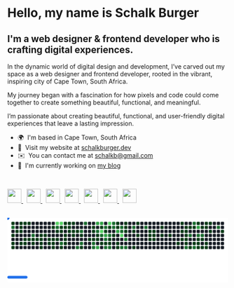 Hello, my name is Schalk Burger
=====================================================================================================================================

## I'm a web designer & frontend developer who is crafting digital experiences.

In the dynamic world of digital design and development, I’ve carved out my space as a web designer and frontend developer, rooted in the vibrant, inspiring city of Cape Town, South Africa.

My journey began with a fascination for how pixels and code could come together to create something beautiful, functional, and meaningful.

I’m passionate about creating beautiful, functional, and user-friendly digital experiences that leave a lasting impression.

*   🌍  I'm based in Cape Town, South Africa
*   🚀  Visit my website at [schalkburger.dev](http://schalkburger.dev/)
*   ✉️  You can contact me at [schalkb@gmail.com](mailto:schalkb@gmail.com)
*   🚀  I'm currently working on [my blog](https://schalkburger.dev/blog)

<br/>

<p align="left">
<a href="https://www.github.com/schalkburger" target="_blank" rel="noreferrer">
<picture>
<source media="(prefers-color-scheme: dark)" srcset="https://raw.githubusercontent.com/danielcranney/readme-generator/main/public/icons/socials/github-dark.svg" />
<source media="(prefers-color-scheme: light)" srcset="https://raw.githubusercontent.com/danielcranney/readme-generator/main/public/icons/socials/github.svg" />
<img src="https://raw.githubusercontent.com/danielcranney/readme-generator/main/public/icons/socials/github.svg" width="32" height="32" />
</picture>
</a>&nbsp;
<a href="https://www.linkedin.com/in/schalkburgerza" target="_blank" rel="noreferrer">
<picture>
<source media="(prefers-color-scheme: dark)" srcset="https://raw.githubusercontent.com/danielcranney/readme-generator/main/public/icons/socials/linkedin-dark.svg" />
<source media="(prefers-color-scheme: light)" srcset="https://raw.githubusercontent.com/danielcranney/readme-generator/main/public/icons/socials/linkedin.svg" />
<img src="https://raw.githubusercontent.com/danielcranney/readme-generator/main/public/icons/socials/linkedin.svg" width="32" height="32" />
</picture>
</a>&nbsp;
<a href="https://www.x.com/schalkburger" target="_blank" rel="noreferrer">
<picture>
<source media="(prefers-color-scheme: dark)" srcset="https://raw.githubusercontent.com/danielcranney/readme-generator/main/public/icons/socials/twitter-dark.svg" />
<source media="(prefers-color-scheme: light)" srcset="https://raw.githubusercontent.com/danielcranney/readme-generator/main/public/icons/socials/twitter.svg" />
<img src="https://raw.githubusercontent.com/danielcranney/readme-generator/main/public/icons/socials/twitter.svg" width="32" height="32" />
</picture>
</a>&nbsp;
<a href="https://www.behance.com/schalkburgerza" target="_blank" rel="noreferrer">
<picture>
<source media="(prefers-color-scheme: dark)" srcset="https://raw.githubusercontent.com/danielcranney/readme-generator/main/public/icons/socials/behance-dark.svg" />
<source media="(prefers-color-scheme: light)" srcset="https://raw.githubusercontent.com/danielcranney/readme-generator/main/public/icons/socials/behance.svg" />
<img src="https://raw.githubusercontent.com/danielcranney/readme-generator/main/public/icons/socials/behance.svg" width="32" height="32" />
</picture>
</a>&nbsp;
<a href="https://www.codepen.io/schalkburger" target="_blank" rel="noreferrer">
<picture>
<source media="(prefers-color-scheme: dark)" srcset="https://raw.githubusercontent.com/danielcranney/readme-generator/main/public/icons/socials/codepen-dark.svg" />
<source media="(prefers-color-scheme: light)" srcset="https://raw.githubusercontent.com/danielcranney/readme-generator/main/public/icons/socials/codepen.svg" />
<img src="https://raw.githubusercontent.com/danielcranney/readme-generator/main/public/icons/socials/codepen.svg" width="32" height="32" />
</picture>
</a>&nbsp;
<a href="https://www.dribbble.com/schalkburger" target="_blank" rel="noreferrer">
<picture>
<source media="(prefers-color-scheme: dark)" srcset="https://raw.githubusercontent.com/danielcranney/readme-generator/main/public/icons/socials/dribbble-dark.svg" />
<source media="(prefers-color-scheme: light)" srcset="https://raw.githubusercontent.com/danielcranney/readme-generator/main/public/icons/socials/dribbble.svg" />
<img src="https://raw.githubusercontent.com/danielcranney/readme-generator/main/public/icons/socials/dribbble.svg" width="32" height="32" />
</picture>
</a>&nbsp;
<a href="https://www.youtube.com/@schalkburgerza" target="_blank" rel="noreferrer">
<picture>
<source media="(prefers-color-scheme: dark)" srcset="https://raw.githubusercontent.com/danielcranney/readme-generator/main/public/icons/socials/youtube-dark.svg" />
<source media="(prefers-color-scheme: light)" srcset="https://raw.githubusercontent.com/danielcranney/readme-generator/main/public/icons/socials/youtube.svg" />
<img src="https://raw.githubusercontent.com/danielcranney/readme-generator/main/public/icons/socials/youtube.svg" width="32" height="32" />
</picture>
</a></p>

<br/>

<picture>
  <source
    media="(prefers-color-scheme: dark)"
    srcset="https://raw.githubusercontent.com/schalkburger/schalkburger/refs/heads/github-breakout/images/breakout-dark.svg"
  />
  <source
    media="(prefers-color-scheme: light)"
    srcset="https://raw.githubusercontent.com/schalkburger/schalkburger/refs/heads/github-breakout/images/breakout-light.svg"
  />
  <img alt="Breakout Game" src="https://raw.githubusercontent.com/schalkburger/schalkburger/refs/heads/github-breakout/images/breakout-dark.svg" />
</picture>

